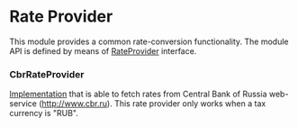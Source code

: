 # Rate Provider

This module provides a common rate-conversion functionality. 
The module API is defined by means of [RateProvider](src/main/java/com/wolkow/taxcalculator/rateprovider/RateProvider.java) interface.

### CbrRateProvider
[Implementation](src/main/java/com/wolkow/taxcalculator/rateprovider/cbrf/CbrRateProvider.java) 
that is able to fetch rates from Central Bank of Russia web-service (http://www.cbr.ru). 
This rate provider only works when a tax currency is "RUB".

